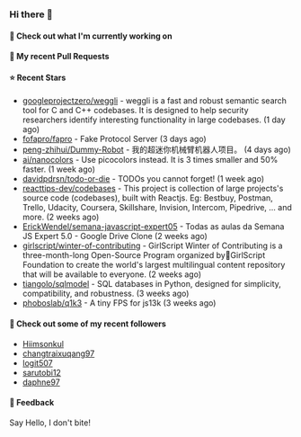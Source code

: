 ### Hi there 👋

#### 👷 Check out what I'm currently working on

#### 🔨 My recent Pull Requests


#### ⭐ Recent Stars

- [googleprojectzero/weggli](https://github.com/googleprojectzero/weggli) - weggli is a fast and robust semantic search tool for C and C&#43;&#43; codebases. It is designed to help security researchers identify interesting functionality in large codebases. (1 day ago)
- [fofapro/fapro](https://github.com/fofapro/fapro) - Fake Protocol Server (3 days ago)
- [peng-zhihui/Dummy-Robot](https://github.com/peng-zhihui/Dummy-Robot) - 我的超迷你机械臂机器人项目。 (4 days ago)
- [ai/nanocolors](https://github.com/ai/nanocolors) - Use picocolors instead. It is 3 times smaller and 50% faster. (1 week ago)
- [davidpdrsn/todo-or-die](https://github.com/davidpdrsn/todo-or-die) - TODOs you cannot forget! (1 week ago)
- [reacttips-dev/codebases](https://github.com/reacttips-dev/codebases) - This project is collection of large projects&#39;s source code (codebases), built with Reactjs. Eg: Bestbuy, Postman, Trello, Udacity, Coursera, Skillshare, Invision, Intercom, Pipedrive, ... and more. (2 weeks ago)
- [ErickWendel/semana-javascript-expert05](https://github.com/ErickWendel/semana-javascript-expert05) - Todas as aulas da Semana JS Expert 5.0 - Google Drive Clone (2 weeks ago)
- [girlscript/winter-of-contributing](https://github.com/girlscript/winter-of-contributing) - GirlScript Winter of Contributing is a three-month-long Open-Source Program organized by🧡GirlScript Foundation to create the world&#39;s largest multilingual content repository that will be available to everyone.  (2 weeks ago)
- [tiangolo/sqlmodel](https://github.com/tiangolo/sqlmodel) - SQL databases in Python, designed for simplicity, compatibility, and robustness. (3 weeks ago)
- [phoboslab/q1k3](https://github.com/phoboslab/q1k3) - A tiny FPS for js13k (3 weeks ago)

#### 👯 Check out some of my recent followers

- [Hiimsonkul](https://github.com/Hiimsonkul)
- [changtraixuqang97](https://github.com/changtraixuqang97)
- [logit507](https://github.com/logit507)
- [sarutobi12](https://github.com/sarutobi12)
- [daphne97](https://github.com/daphne97)

#### 💬 Feedback

Say Hello, I don't bite!
